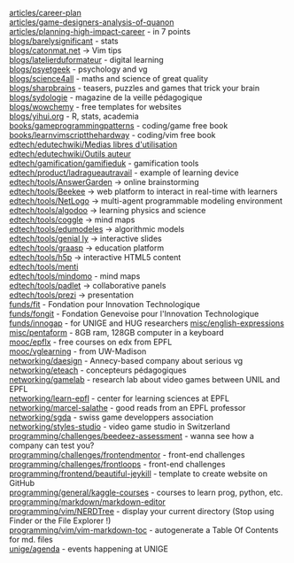 [articles/career-plan](https://80000hours.org/career-planning/career-plan-template/)<br>
[articles/game-designers-analysis-of-quanon](https://medium.com/curiouserinstitute/a-game-designers-analysis-of-qanon-580972548be5)<br>
[articles/planning-high-impact-career](https://80000hours.org/career-planning/summary/) - in 7 points<br>
[blogs/barelysignificant](https://www.barelysignificant.com/) - stats<br>
[blogs/catonmat.net](https://catonmat.net/archive) -> Vim tips<br>
[blogs/latelierduformateur](https://latelierduformateur.fr/) - digital learning<br>
[blogs/psyetgeek](https://psyetgeek.com/) - psychology and vg<br>
[blogs/science4all](https://www.science4all.org/about/) - maths and science of great quality<br>
[blogs/sharpbrains](https://sharpbrains.com/brainteasers) - teasers, puzzles and games that trick your brain<br>
[blogs/sydologie](http://sydologie.com/) - magazine de la veille pédagogique<br>
[blogs/wowchemy](https://wowchemy.com/hugo-themes/) - free templates for websites<br>
[blogs/yihui.org](https://yihui.org/en/) - R, stats, academia<br>
[books/gameprogrammingpatterns](http://gameprogrammingpatterns.com/contents.html) - coding/game free book<br>
[books/learnvimscriptthehardway](https://learnvimscriptthehardway.stevelosh.com/) - coding/vim free book<br>
[edtech/edutechwiki/Medias libres d'utilisation](https://edutechwiki.unige.ch/fr/M%C3%A9dias_libres_d%27utilisation)<br>
[edtech/edutechwiki/Outils auteur](https://edutechwiki.unige.ch/fr/Cat%C3%A9gorie:Outils_auteur)<br>
[edtech/gamification/gamifieduk](https://www.gamified.uk/ppec-products/the-gamified-uk-full-package/) - gamification tools<br>
[edtech/product/ladragueautravail](https://www.ladragueautravail.ch/) - example of learning device<br>
[edtech/tools/AnswerGarden](https://answergarden.ch/) -> online brainstorming<br>
[edtech/tools/Beekee](https://live.beekee.ch/) -> web platform to interact in real-time with learners<br>
[edtech/tools/NetLogo](http://ccl.northwestern.edu/netlogo/) -> multi-agent programmable modeling environment<br>
[edtech/tools/algodoo](http://www.algodoo.com/what-is-it/) -> learning physics and science<br>
[edtech/tools/coggle](https://coggle.it/) -> mind maps<br>
[edtech/tools/edumodeles](https://www.pedagogie.ac-nice.fr/svt/productions/edumodeles/algo/index.htm) -> algorithmic models<br>
[edtech/tools/genial ly](https://genial.ly/fr/creer/presentations/) -> interactive slides<br>
[edtech/tools/graasp](https://graasp.org/) -> education platform<br>
[edtech/tools/h5p](https://h5p.org/) -> interactive HTML5 content<br>
[edtech/tools/menti](https://www.menti.com/)<br>
[edtech/tools/mindomo](https://www.mindomo.com/fr/) - mind maps<br>
[edtech/tools/padlet](https://padlet.com/) -> collaborative panels<br>
[edtech/tools/prezi](https://prezi.com/) -> presentation<br>
[funds/fit](https://www.fondation-fit.ch/fr/) - Fondation pour Innovation Technologique<br>
[funds/fongit](https://www.fongit.ch/fr/) - Fondation Genevoise pour l'Innovation Technologique<br>
[funds/innogap](https://www.unige.ch/unitec/fr/presentation/fonds-innogap/innogappreuvedeconcept/innogappreuveconcept/) - for UNIGE and HUG researchers
[misc/english-expressions](https://www.laculturegenerale.com/expressions-anglaises-traductions/)<br>
[misc/pentaform](https://www.pentaform.co.uk/) - 8GB ram, 128GB computer in a keyboard<br>
[mooc/epflx](https://www.edx.org/school/epflx) - free courses on edx from EPFL<br>
[mooc/vglearning](https://mediaspace.wisc.edu/channel/Video+Games+and+Learning+MOOC/37038962) - from UW-Madison<br>
[networking/daesign](https://www.daesign.com/) - Annecy-based company about serious vg<br>
[networking/eteach](https://e-teach.ch/) - concepteurs pédagogiques<br>
[networking/gamelab](https://wp.unil.ch/gamelab/) - research lab about video games between UNIL and EPFL<br>
[networking/learn-epfl](https://learn.epfl.ch/about/) - center for learning sciences at EPFL<br>
[networking/marcel-salathe](https://blog.salathe.com/) - good reads from an EPFL professor<br>
[networking/sgda](https://www.sgda.ch/fr/) - swiss game developpers association<br>
[networking/styles-studio](https://styles-studio.com/home/) - video game studio in Switzerland<br>
[programming/challenges/beedeez-assessment](https://github.com/qron/exercice-beedeez) - wanna see how a company can test you?<br>
[programming/challenges/frontendmentor](https://www.frontendmentor.io/) - front-end challenges<br>
[programming/challenges/frontloops](https://frontloops.io/) - front-end challenges<br>
[programming/frontend/beautiful-jeykill](https://github.com/daattali/beautiful-jekyll#readme) - template to create website on GitHub<br>
[programming/general/kaggle-courses](https://www.kaggle.com/learn) - courses to learn prog, python, etc.<br>
[programming/markdown/markdown-editor](https://jbt.github.io/markdown-editor/)<br>
[programming/vim/NERDTree](https://github.com/preservim/nerdtree) - display your current directory (Stop using Finder or the File Explorer !)<br>
[programming/vim/vim-markdown-toc](https://github.com/mzlogin/vim-markdown-toc) - autogenerate a Table Of Contents for md. files<br>
[unige/agenda](https://agenda.unige.ch/) - events happening at UNIGE<br>
